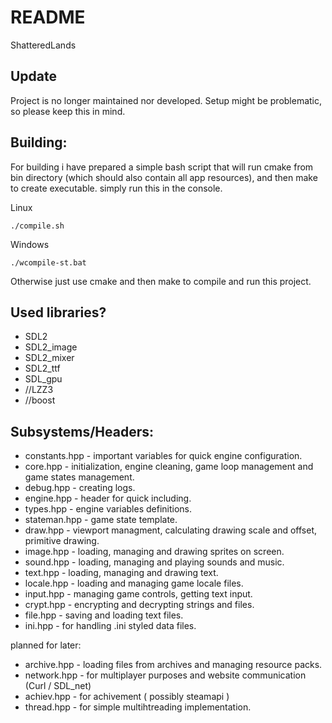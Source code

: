 # README

ShatteredLands

## Update

Project is no longer maintained nor developed. Setup might be problematic, so please keep this in mind.

## Building:

For building i have prepared a simple bash script that will run cmake from bin directory (which should also contain all app resources), and then make to create executable. simply run this in the console.

Linux

```
./compile.sh
```

Windows

```
./wcompile-st.bat
```

Otherwise just use cmake and then make to compile and run this project.

## Used libraries?

- SDL2
- SDL2_image
- SDL2_mixer
- SDL2_ttf
- SDL_gpu
- //LZZ3
- //boost

## Subsystems/Headers:

- constants.hpp - important variables for quick engine configuration.
- core.hpp - initialization, engine cleaning, game loop management and game states management.
- debug.hpp - creating logs.
- engine.hpp - header for quick including.
- types.hpp - engine variables definitions.
- stateman.hpp - game state template.
- draw.hpp - viewport managment, calculating drawing scale and offset, primitive drawing.
- image.hpp - loading, managing and drawing sprites on screen.
- sound.hpp - loading, managing and playing sounds and music.
- text.hpp - loading, managing and drawing text.
- locale.hpp - loading and managing game locale files.
- input.hpp - managing game controls, getting text input.
- crypt.hpp - encrypting and decrypting strings and files.
- file.hpp - saving and loading text files.
- ini.hpp - for handling .ini styled data files.

planned for later:

- archive.hpp - loading files from archives and managing resource packs.
- network.hpp - for multiplayer purposes and website communication (Curl / SDL_net)
- achiev.hpp - for achivement ( possibly steamapi )
- thread.hpp - for simple multihtreading implementation.
